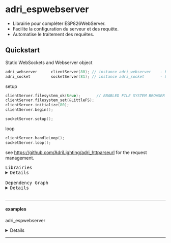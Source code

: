 # adri_espwebserver

- Librairie pour compléter ESP826WebServer.
- Facilite la configuration du serveur et des requête.
- Automatise le traitement des requêtes.

## Quickstart
Static WebSockets and Webserver object 
```c++
adri_webserver      clientServer(80); // instance adri_webserver    - ESP8266WebServer _server
adri_socket         socketServer(81); // instance adri_socket       - WebSocketsServer _socket
```
setup
```c++
clientServer.filesystem_ok(true);       // ENABLED FILE SYSTEM BROWSER
clientServer.filesystem_set(&LittleFS);
clientServer.initialize(80);
clientServer.begin();

socketServer.setup();
```
loop
```c++
clientServer.handleLoop();
socketServer.loop();
```
see https://github.com/AdriLighting/adri_httparseurl for the request management.

<pre>
Librairies
<details>
adri_espwebserver               = https://github.com/AdriLighting/adri_espwebserver
adri_httparseurl                = https://github.com/AdriLighting/adri_httparseurl
adri_tools_v2                   = https://github.com/AdriLighting/adri_tools_v2

ArduinoJson                     = https://github.com/bblanchon/ArduinoJson
WebSockets                      = https://github.com/Links2004/arduinoWebSockets
ESPAsyncTCP                     = https://github.com/me-no-dev/ESPAsyncTCP

framework                       = https://github.com/esp8266/Arduino/tree/master/libraries
Hash                            = 
ESP8266HTTPClient               = 
ESP8266WiFi                     = 
ESP8266WebServer                = 
Ethernet(esp8266)               = 
SPI                             = 
LittleFS(esp8266)               = 
ArduinoOTA                      = 
ESP8266mDNS                     = 

</details>
Dependency Graph
<details>
|-- [adri_espwebserver] 1.0.0
|   |-- [Hash] 1.0
|   |-- [ArduinoJson] 6.17.1
|   |-- [ESP8266HTTPClient] 1.2
|   |   |-- [ESP8266WiFi] 1.0
|   |-- [ESP8266WebServer] 1.0
|   |   |-- [ESP8266WiFi] 1.0
|   |-- [ESP8266WiFi] 1.0
|   |-- [WebSockets] 2.3.5
|   |   |-- [ESP8266WiFi] 1.0
|   |   |-- [ESPAsyncTCP] 1.2.2
|   |   |   |-- [ESP8266WiFi] 1.0
|   |   |-- [Ethernet(esp8266)] 1.0.4
|   |   |   |-- [SPI] 1.0
|   |   |-- [SPI] 1.0
|   |   |-- [Hash] 1.0
|   |   |-- [ESP8266WebServer] 1.0
|   |   |   |-- [ESP8266WiFi] 1.0
|   |-- [adri_httparseurl] 1.0.0
|   |   |-- [adri_tools_v2] 1.0.0
|   |   |   |-- [ESP8266WiFi] 1.0
|   |   |   |-- [LittleFS(esp8266)] 0.1.0
|   |   |-- [ESP8266WiFi] 1.0
|   |   |-- [LittleFS(esp8266)] 0.1.0
|   |-- [ArduinoOTA] 1.0
|   |   |-- [ESP8266WiFi] 1.0
|   |   |-- [ESP8266mDNS] 1.2
|   |   |   |-- [ESP8266WiFi] 1.0
|   |-- [ESP8266mDNS] 1.2
|   |   |-- [ESP8266WiFi] 1.0
|   |-- [LittleFS(esp8266)] 0.1.0
|   |-- [adri_tools_v2] 1.0.0
|   |   |-- [ESP8266WiFi] 1.0
|   |   |-- [LittleFS(esp8266)] 0.1.0</details>
</pre>

<hr>

#### examples

adri_espwebserver
<details>
<pre>
platformio.ini
<details>
[env:nodemcuv2]
platform=espressif8266
board=nodemcuv2
framework=arduino
lib_ignore=WiFi101
board_build.filesystem=littlefs
board_build.ldscript=eagle.flash.4m3m.ld
lib_extra_dirs= ${env.lib_extra_dirs}
upload_speed=921600
[platformio]
src_dir= ${env.src_dir}

</details>
</pre>
<pre>
Librairies
<details>
adri_espwebserver               = https://github.com/AdriLighting/adri_espwebserver
adri_wifiConnect                = https://github.com/AdriLighting/adri_wifiConnect
adri_tools_v2                   = https://github.com/AdriLighting/adri_tools_v2
adri_timer                      = https://github.com/AdriLighting/adri_timer
adri_httparseurl                = https://github.com/AdriLighting/adri_httparseurl

ArduinoJson                     = https://github.com/bblanchon/ArduinoJson
WebSockets                      = https://github.com/Links2004/arduinoWebSockets
ESPAsyncTCP                     = https://github.com/me-no-dev/ESPAsyncTCP

framework                       = https://github.com/esp8266/Arduino/tree/master/libraries
ESP8266WebServer                = 
ESP8266WiFi                     = 
ESP8266mDNS                     = 
LittleFS(esp8266)               = 
Hash                            = 
ESP8266HTTPClient               = 
Ethernet(esp8266)               = 
SPI                             = 
ArduinoOTA                      = 

</details>
Dependency Graph
<details>
|-- [adri_espwebserver] 1.0.0
|   |-- [adri_wifiConnect] 1.0.0
|   |   |-- [ESP8266WebServer] 1.0
|   |   |   |-- [ESP8266WiFi] 1.0
|   |   |-- [ESP8266WiFi] 1.0
|   |   |-- [ESP8266mDNS] 1.2
|   |   |   |-- [ESP8266WiFi] 1.0
|   |   |-- [adri_tools_v2] 1.0.0
|   |   |   |-- [ESP8266WiFi] 1.0
|   |   |   |-- [LittleFS(esp8266)] 0.1.0
|   |   |-- [LittleFS(esp8266)] 0.1.0
|   |   |-- [adri_timer] 1.0.0
|   |-- [LittleFS(esp8266)] 0.1.0
|   |-- [Hash] 1.0
|   |-- [ArduinoJson] 6.17.1
|   |-- [ESP8266HTTPClient] 1.2
|   |   |-- [ESP8266WiFi] 1.0
|   |-- [ESP8266WebServer] 1.0
|   |   |-- [ESP8266WiFi] 1.0
|   |-- [ESP8266WiFi] 1.0
|   |-- [WebSockets] 2.3.5
|   |   |-- [ESP8266WiFi] 1.0
|   |   |-- [ESPAsyncTCP] 1.2.2
|   |   |   |-- [ESP8266WiFi] 1.0
|   |   |-- [Ethernet(esp8266)] 1.0.4
|   |   |   |-- [SPI] 1.0
|   |   |-- [SPI] 1.0
|   |   |-- [Hash] 1.0
|   |   |-- [ESP8266WebServer] 1.0
|   |   |   |-- [ESP8266WiFi] 1.0
|   |-- [adri_httparseurl] 1.0.0
|   |   |-- [adri_tools_v2] 1.0.0
|   |   |   |-- [ESP8266WiFi] 1.0
|   |   |   |-- [LittleFS(esp8266)] 0.1.0
|   |   |-- [ESP8266WiFi] 1.0
|   |   |-- [LittleFS(esp8266)] 0.1.0
|   |-- [ArduinoOTA] 1.0
|   |   |-- [ESP8266WiFi] 1.0
|   |   |-- [ESP8266mDNS] 1.2
|   |   |   |-- [ESP8266WiFi] 1.0
|   |-- [ESP8266mDNS] 1.2
|   |   |-- [ESP8266WiFi] 1.0
|   |-- [adri_tools_v2] 1.0.0
|   |   |-- [ESP8266WiFi] 1.0
|   |   |-- [LittleFS(esp8266)] 0.1.0
|-- [adri_timer] 1.0.0
|-- [adri_tools_v2] 1.0.0
|   |-- [ESP8266WiFi] 1.0
|   |-- [LittleFS(esp8266)] 0.1.0
|-- [adri_wifiConnect] 1.0.0
|   |-- [ESP8266WebServer] 1.0
|   |   |-- [ESP8266WiFi] 1.0
|   |-- [ESP8266WiFi] 1.0
|   |-- [ESP8266mDNS] 1.2
|   |   |-- [ESP8266WiFi] 1.0
|   |-- [adri_tools_v2] 1.0.0
|   |   |-- [ESP8266WiFi] 1.0
|   |   |-- [LittleFS(esp8266)] 0.1.0
|   |-- [LittleFS(esp8266)] 0.1.0
|   |-- [adri_timer] 1.0.0
|-- [LittleFS(esp8266)] 0.1.0</details>
</pre>

</details>
<hr>